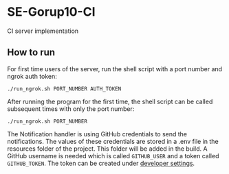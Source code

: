 # SE-Gorup10-CI

CI server implementation

## How to run

For first time users of the server, run the shell script with a port number and ngrok auth token:

    ./run_ngrok.sh PORT_NUMBER AUTH_TOKEN

After running the program for the first time, the shell script can be called subsequent times with only the port number:

    ./run_ngrok.sh PORT_NUMBER

The Notification handler is using GitHub credentials to send the notifications. The values of these credentials are stored in a .env file in the resources folder of the project. This folder will be added in the build. A GitHub username is needed which is called `GITHUB_USER`  and a token called `GITHUB_TOKEN`. The token can be created under [developer settings](https://github.com/settings/tokens).